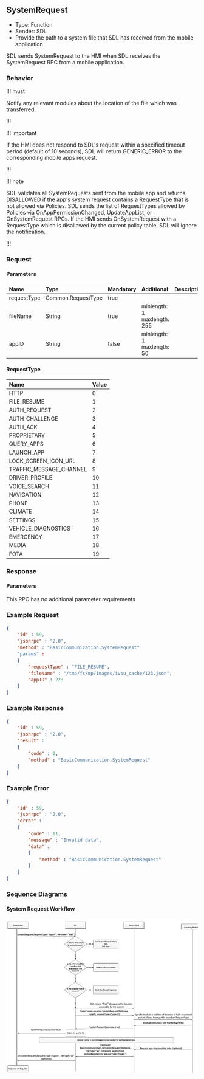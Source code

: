 ## SystemRequest

  * Type: Function
  * Sender: SDL
  * Provide the path to a system file that SDL has received from the mobile application

SDL sends SystemRequest to the HMI when SDL receives the SystemRequest RPC from a mobile application.

### Behavior

!!! must

Notify any relevant modules about the location of the file which was transferred.

!!!

!!! important

If the HMI does not respond to SDL's request within a specified timeout period (default of 10 seconds), SDL will return GENERIC_ERROR to the corresponding mobile apps request.

!!!

!!! note

SDL validates all SystemRequests sent from the mobile app and returns DISALLOWED if the app's system request contains a RequestType that is not allowed via Policies.  SDL sends the list of RequestTypes allowed by Policies via OnAppPermissionChanged, UpdateAppList, or OnSystemRequest RPCs. If the HMI sends OnSystemRequest with a RequestType which is disallowed by the current policy table, SDL will ignore the notification.

!!!

### Request

#### Parameters

|Name|Type|Mandatory|Additional|Description|
|:---|:---|:--------|:---------|:----------|
|requestType|Common.RequestType|true|||
|fileName|String|true|minlength: 1<br>maxlength: 255||
|appID|String|false|minlength: 1<br>maxlength: 50||

#### RequestType

|Name|Value|
|:---|:----|
|HTTP|0|
|FILE_RESUME|1|
|AUTH_REQUEST|2|
|AUTH_CHALLENGE|3|
|AUTH_ACK|4|
|PROPRIETARY|5|
|QUERY_APPS|6|
|LAUNCH_APP|7|
|LOCK_SCREEN_ICON_URL|8|
|TRAFFIC_MESSAGE_CHANNEL|9|
|DRIVER_PROFILE|10|
|VOICE_SEARCH|11|
|NAVIGATION|12|
|PHONE|13|
|CLIMATE|14|
|SETTINGS|15|
|VEHICLE_DIAGNOSTICS|16|
|EMERGENCY|17|
|MEDIA|18|
|FOTA|19|

### Response

#### Parameters

This RPC has no additional parameter requirements

### Example Request
``` json
{
	"id" : 59,
	"jsonrpc" : "2.0",
	"method" : "BasicCommunication.SystemRequest"
	"params" :
	{
		"requestType" : "FILE_RESUME",
		"fileName" : "/tmp/fs/mp/images/ivsu_cache/123.json",
		"appID" : 223
	}
}
```

### Example Response
```json
{
	"id" : 59,
	"jsonrpc" : "2.0",
	"result" :
	{
		"code" : 0,
		"method" : "BasicCommunication.SystemRequest"
	}
}
```

### Example Error
```json
{
	"id" : 59,
	"jsonrpc" : "2.0",
	"error" :
	{
		"code" : 11,
		"message" : "Invalid data",
		"data" :
		{
			"method" : "BasicCommunication.SystemRequest"
		}
	}
}
```

### Sequence Diagrams
#### System Request Workflow
![System Request](./assets/SystemRequestWorkflow.png)
